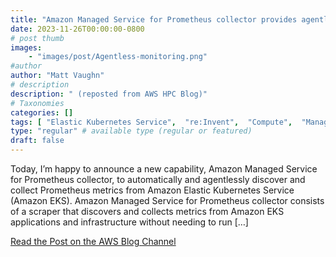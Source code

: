 ```yaml
---
title: "Amazon Managed Service for Prometheus collector provides agentless metric collection for Amazon EKS"
date: 2023-11-26T00:00:00-0800
# post thumb
images:
    - "images/post/Agentless-monitoring.png"
#author
author: "Matt Vaughn"
# description
description: " (reposted from AWS HPC Blog)"
# Taxonomies
categories: []
tags: [ "Elastic Kubernetes Service",  "re:Invent",  "Compute",  "Managed Grafana",  "Management Tools",  "Managed Service for Prometheus",  "Product Launch",  "News",  "hpcblog", ]
type: "regular" # available type (regular or featured)
draft: false
---
```


Today, I’m happy to announce a new capability, Amazon Managed Service for Prometheus collector, to automatically and agentlessly discover and collect Prometheus metrics from Amazon Elastic Kubernetes Service (Amazon EKS). Amazon Managed Service for Prometheus collector consists of a scraper that discovers and collects metrics from Amazon EKS applications and infrastructure without needing to run […]

<a href="https://aws.amazon.com/blogs/aws/amazon-managed-service-for-prometheus-collector-provides-agentless-metric-collection-for-amazon-eks/" class="btn btn-primary btn-lg active" role="button" aria-pressed="true" style="margin-top: 8px;">Read the Post on the AWS Blog Channel</a>